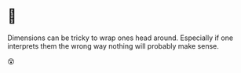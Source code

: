 #  :milky_way:
Dimensions can be tricky to wrap ones head around. Especially if one interprets them the wrong way nothing will probably make sense. 

:dizzy_face:

